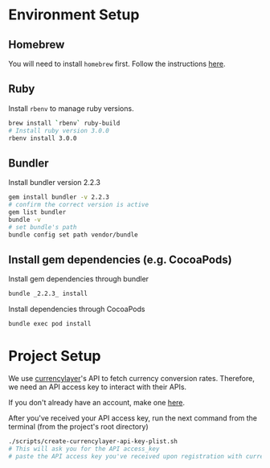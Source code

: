 # Environment Setup

## Homebrew
You will need to install `homebrew` first.
Follow the instructions [here](https://brew.sh).

## Ruby
Install `rbenv` to manage ruby versions.
```zsh
brew install `rbenv` ruby-build
# Install ruby version 3.0.0
rbenv install 3.0.0
```

## Bundler
Install bundler version 2.2.3
```zsh
gem install bundler -v 2.2.3
# confirm the correct version is active
gem list bundler
bundle -v
# set bundle's path
bundle config set path vendor/bundle
```

## Install gem dependencies (e.g. CocoaPods)
Install gem dependencies through bundler
```zsh
bundle _2.2.3_ install
```

Install dependencies through CocoaPods
```zsh
bundle exec pod install
```

# Project Setup
We use [currencylayer](https://currencylayer.com/documentation)'s API to fetch currency conversion rates.
Therefore, we need an API access key to interact with their APIs.

If you don't already have an account, make one [here](https://currencylayer.com/product).

After you've received your API access key, run the next command from the terminal (from the project's root directory)
```sh
./scripts/create-currencylayer-api-key-plist.sh
# This will ask you for the API access_key
# paste the API access key you've received upon registration with currencylayer.
```
